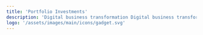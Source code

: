 ```yaml
---
title: 'Portfolio Investments'
description: 'Digital business transformation Digital business transformation'
logo: '/assets/images/main/icons/gadget.svg'
---
```

